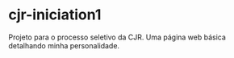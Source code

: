 # cjr-iniciation1
Projeto para o processo seletivo da CJR. Uma página web básica detalhando minha personalidade.
